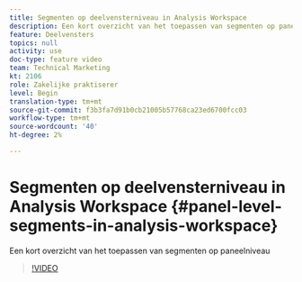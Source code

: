 ```yaml
---
title: Segmenten op deelvensterniveau in Analysis Workspace
description: Een kort overzicht van het toepassen van segmenten op paneelniveau
feature: Deelvensters
topics: null
activity: use
doc-type: feature video
team: Technical Marketing
kt: 2106
role: Zakelijke praktiserer
level: Begin
translation-type: tm+mt
source-git-commit: f3b3fa7d91b0cb21005b57768ca23ed6700fcc03
workflow-type: tm+mt
source-wordcount: '40'
ht-degree: 2%

---
```



# Segmenten op deelvensterniveau in Analysis Workspace {#panel-level-segments-in-analysis-workspace}

Een kort overzicht van het toepassen van segmenten op paneelniveau

>[!VIDEO](https://video.tv.adobe.com/v/24032/?quality=12)
